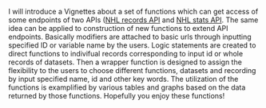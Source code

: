 I will introduce a  Vignettes about a set of functions which can get access of some endpoints of two APIs ([NHL records API](https://gitlab.com/dword4/nhlapi/-/blob/master/records-api.md) and [NHL stats API](https://gitlab.com/dword4/nhlapi/-/blob/master/stats-api.md). The same idea can be applied to construction of new functions to extend API endpoints. Basically modifiers are attached to basic urls through inputting specified ID or variable name by the users. Logic statements are created to direct functions to indivifual records corresponding to input id or whole records of datasets. Then a wrapper function is designed to assign the flexibility to the users to choose different functions, datasets and recording by input specified name, id and other key words. The utilization of the functions is examplified by various tables and graphs based on the data returned by  those functions. Hopefully you enjoy these functions! 
